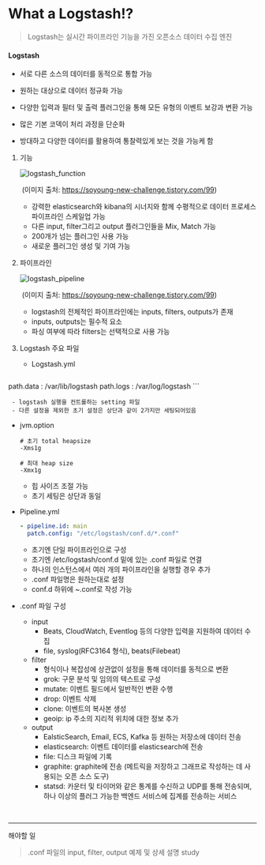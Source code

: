 # What a Logstash!?
> Logstash는 실시간 파이프라인 기능을 가진 오픈소스 데이터 수집 엔진

#### Logstash

- 서로 다른 소스의 데이터를 동적으로 통합 가능

- 원하는 대상으로 데이터 정규화 가능

- 다양한 입력과 필터 및 출력 플러그인을 통해 모든 유형의 이벤트 보강과 변환 가능

- 많은 기본 코덱이 처리 과정을 단순화

- 방대하고 다양한 데이터를 활용하여 통찰력있게 보는 것을 가능케 함




1. 기능

   ![logstash_function](https://img1.daumcdn.net/thumb/R1280x0/?scode=mtistory2&fname=https%3A%2F%2Fblog.kakaocdn.net%2Fdn%2FlTK54%2FbtqEcm5tdcT%2FtavhAMDyBTPM0CDBzrvIK0%2Fimg.png)

   ​	(이미지 출처: https://soyoung-new-challenge.tistory.com/99)

   - 강력한 elasticsearch와 kibana의 시너지와 함께 수평적으로 데이터 프로세스 파이프라인 스케일업 가능
   - 다른 input, filter그리고 output 플러그인들을 Mix, Match 가능
   - 200개가 넘는 플러그인 사용 가능
   - 새로운 플러그인 생성 및 기여 가능




2. 파이프라인

   ![logstash_pipeline](https://img1.daumcdn.net/thumb/R1280x0/?scode=mtistory2&fname=https%3A%2F%2Fblog.kakaocdn.net%2Fdn%2FtrxsO%2FbtqEbbDydeW%2F8UjRxHMCsgPrMz1XWDY5Xk%2Fimg.png)
   
   ​	(이미지 출처: https://soyoung-new-challenge.tistory.com/99)
   
   - logstash의 전체적인 파이프라인에는 inputs, filters, outputs가 존재
   - inputs, outputs는 필수적 요소
   - 파싱 여부에 따라 filters는 선택적으로 사용 가능
   



3. Logstash 주요 파일

   - Logstash.yml

     ```yaml
  path.data : /var/lib/logstash
     path.logs : /var/log/logstash
     ```
   
     - logstash 실행을 컨트롤하는 setting 파일
     - 다른 설정을 제외한 초기 설정은 상단과 같이 2가지만 세팅되어있음
   
     
   
   - jvm.option
   
     ```properties
     # 초기 total heapsize
     -Xms1g
     
     # 최대 heap size
     -Xmx1g
     ```
   
     - 힙 사이즈 조절 가능
     - 초기 세팅은 상단과 동일
   
     
   
   - Pipeline.yml
   
     ```yaml
     - pipeline.id: main
       patch.config: "/etc/logstash/conf.d/*.conf"
     ```
   
     - 초기엔 단일 파이프라인으로 구성
     - 초기엔 /etc/logstash/conf.d 밑에 있는 .conf 파일로 연결
     - 하나의 인스턴스에서 여러 개의 파이프라인을 실행할 경우 추가
     - .conf 파일명은 원하는대로 설정
     - conf.d 하위에 ~.conf로 작성 가능
   
     
   
   - .conf 파일 구성
   
     - input
       - Beats, CloudWatch, Eventlog 등의 다양한 입력을 지원하여 데이터 수집
       - file, syslog(RFC3164 형식), beats(Filebeat)
     - filter
       - 형식이나 복잡성에 상관없이 설정을 통해 데이터를 동적으로 변환
       - grok: 구문 분석 및 임의의 텍스트로 구성
       - mutate: 이벤트 필드에서 일반적인 변환 수행
       - drop: 이벤트 삭제
       - clone: 이벤트의 복사본 생성
       - geoip: ip 주소의 지리적 위치에 대한 정보 추가
     - output
       - EalsticSearch, Email, ECS, Kafka 등 원하는 저장소에 데이터 전송
       - elasticsearch: 이벤트 데이터를 elasticsearch에 전송
       - file: 디스크 파일에 기록
       - graphite: graphite에 전송 (메트릭을 저장하고 그래프로 작성하는 데 사용되는 오픈 소스 도구)
       - statsd: 카운터 및 타이머와 같은 통계를 수신하고 UDP를 통해 전송되며, 하나 이상의 플러그 가능한 백엔드 서비스에 집계를 전송하는 서비스

​	

------

해야할 일

> .conf 파일의 input, filter, output 예제 및 상세 설명 study
>